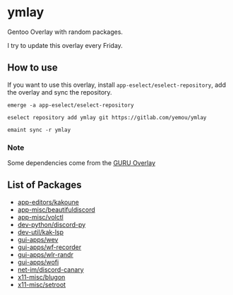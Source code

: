 # ymlay
Gentoo Overlay with random packages.

I try to update this overlay every Friday.

## How to use
If you want to use this overlay, install `app-eselect/eselect-repository`, add the overlay and sync the repository.

```
emerge -a app-eselect/eselect-repository

eselect repository add ymlay git https://gitlab.com/yemou/ymlay

emaint sync -r ymlay
```

### Note
Some dependencies come from the [GURU Overlay](https://wiki.gentoo.org/wiki/Project:GURU)

## List of Packages
 - [app-editors/kakoune](https://gitlab.com/yemou/ymlay/tree/master/app-editors/kakoune)
 - [app-misc/beautifuldiscord](https://gitlab.com/yemou/ymlay/tree/master/app-misc/beautifuldiscord)
 - [app-misc/volctl](https://gitlab.com/yemou/ymlay/tree/master/app-misc/volctl)
 - [dev-python/discord-py](https://gitlab.com/yemou/ymlay/tree/master/dev-python/discord-py)
 - [dev-util/kak-lsp](https://gitlab.com/yemou/ymlay/tree/master/dev-util/kak-lsp)
 - [gui-apps/wev](https://gitlab.com/yemou/ymlay/tree/master/gui-apps/wev)
 - [gui-apps/wf-recorder](https://gitlab.com/yemou/ymlay/tree/master/gui-apps/wf-recorder)
 - [gui-apps/wlr-randr](https://gitlab.com/yemou/ymlay/tree/master/gui-apps/wlr-randr)
 - [gui-apps/wofi](https://gitlab.com/yemou/ymlay/tree/master/gui-apps/wofi)
 - [net-im/discord-canary](https://gitlab.com/yemou/ymlay/tree/master/net-im/discord-canary)
 - [x11-misc/blugon](https://gitlab.com/yemou/ymlay/tree/master/x11-misc/blugon)
 - [x11-misc/setroot](https://gitlab.com/yemou/ymlay/tree/master/x11-misc/setroot)
